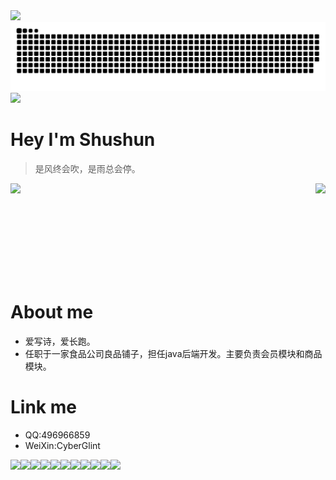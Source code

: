 

<img src="https://i.imgur.com/waxVImv.png"/>
<div align="center">
   <img  src="https://github.com/1999AZZAR/1999AZZAR/blob/main/resources/img/grid-snake.svg" alt="snake" />
</div>
<img src="https://i.imgur.com/waxVImv.png"/>



# Hey I'm Shushun
> 是风终会吹，是雨总会停。

<div style="display:flex;justify-content: space-between">
<img  src="https://github-readme-stats.vercel.app/api?username=GEKSS5289&show_icons=true&theme=flat" height="150"/>
<img  src="https://streak-stats.demolab.com?user=GEKSS5289&theme=transparent&locale=zh_Hans&date_format=%5BY.%5Dn.j" height="150" />
</div>




# About me
- 爱写诗，爱长跑。
- 任职于一家食品公司良品铺子，担任java后端开发。主要负责会员模块和商品模块。


# Link me
- QQ:496966859
- WeiXin:CyberGlint



  





<div style="display:flex;"  align="left">
<img src="https://img.shields.io/badge/maven-blue"/>
<img src="https://img.shields.io/badge/java-brown"/>
<img src="https://img.shields.io/badge/docker-6495ED"/>
<img src="https://img.shields.io/badge/kubernetes-4169E1"/>
<img src="https://img.shields.io/badge/jenkins-FF4500"/>
<img src="https://img.shields.io/badge/mysql-F0E68C"/>
<img src="https://img.shields.io/badge/redos-F0E68C"/>
<img src="https://img.shields.io/badge/spring-2E8B57"/>
<img src="https://img.shields.io/badge/devops-DAA520"/>
<img src="https://img.shields.io/badge/rabbitmq-ffd700"/>
<img src="https://img.shields.io/badge/liunx-FFEFD5"/>
</div>
